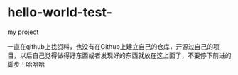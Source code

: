 # hello-world-test-
my project

一直在github上找资料，也没有在Github上建立自己的仓库，开源过自己的项目，以后自己觉得做得好东西或者发现好的东西就放在这上面了，不要停下前进的脚步！哈哈哈
